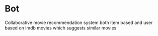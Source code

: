 # Bot
Collaborative movie recommendation system both item based and user based on imdb movies which suggests similar movies
